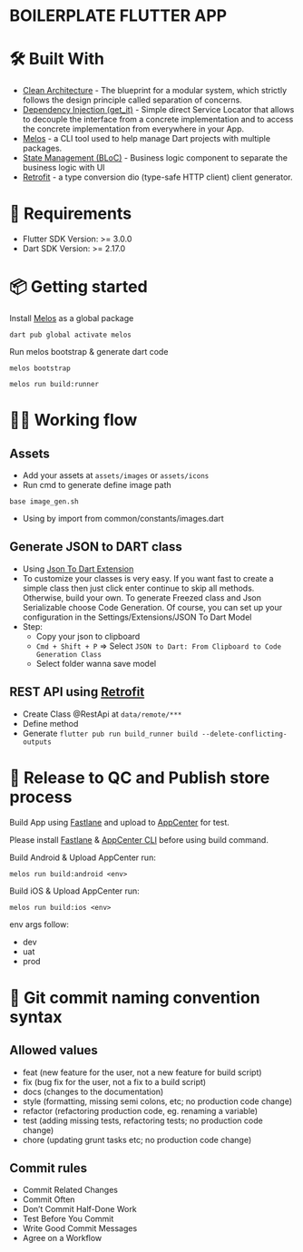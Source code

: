 BOILERPLATE FLUTTER APP
==============================================

# 🛠 Built With

- [Clean Architecture](https://blog.cleancoder.com/uncle-bob/2012/08/13/the-clean-architecture.html) - The blueprint for a modular system, which strictly follows the design principle called separation of concerns.
- [Dependency Injection (get_it)](https://pub.dev/packages/get_it) -  Simple direct Service Locator that allows to decouple the interface from a concrete implementation and to access the concrete implementation from everywhere in your App.
- [Melos](https://melos.invertase.dev) - a CLI tool used to help manage Dart projects with multiple packages.
- [State Management (BLoC)](https://bloclibrary.dev) - Business logic component to separate the business logic with UI
- [Retrofit](https://pub.dev/packages/retrofit) - a type conversion dio (type-safe HTTP client) client generator.  

# 🍴 Requirements

- Flutter SDK Version: >= 3.0.0
- Dart SDK Version: >= 2.17.0

# 📦 Getting started

Install [Melos](https://melos.invertase.dev) as a global package

```base
dart pub global activate melos
```

Run melos bootstrap & generate dart code

```base
melos bootstrap

melos run build:runner
```

# 👨‍🦯 Working flow

## Assets

- Add your assets at `assets/images` or `assets/icons`
- Run cmd to generate define image path

```base
base image_gen.sh 
```

- Using by import from common/constants/images.dart

## Generate JSON to DART class

- Using [Json To Dart Extension](https://marketplace.visualstudio.com/items?itemName=hirantha.json-to-dart)
- To customize your classes is very easy. If you want fast to create a simple class then just click enter continue to skip all methods. Otherwise, build your own. To generate Freezed class and Json Serializable choose Code Generation. Of course, you can set up your configuration in the Settings/Extensions/JSON To Dart Model
- Step:
  - Copy your json to clipboard
  - `Cmd + Shift + P` => Select `JSON to Dart: From Clipboard to Code Generation Class`
  - Select folder wanna save model

## REST API using [Retrofit](https://pub.dev/packages/retrofit)

- Create Class @RestApi at `data/remote/***`
- Define method
- Generate `flutter pub run build_runner build --delete-conflicting-outputs`

# 🚀  Release to QC and Publish store process

Build App using [Fastlane](https://fastlane.tools/) and upload to [AppCenter](https://appcenter.ms) for test.

Please install [Fastlane](https://fastlane.tools/) & [AppCenter CLI](https://learn.microsoft.com/vi-vn/appcenter/cli/) before using build command.

Build Android & Upload AppCenter run:

```base
melos run build:android <env>
```

Build iOS & Upload AppCenter run:

```base
melos run build:ios <env>
```

env args follow:

- dev
- uat
- prod

# 📌  Git commit naming convention syntax

## Allowed values

- feat (new feature for the user, not a new feature for build script)
- fix (bug fix for the user, not a fix to a build script)
- docs (changes to the documentation)
- style (formatting, missing semi colons, etc; no production code change)
- refactor (refactoring production code, eg. renaming a variable)
- test (adding missing tests, refactoring tests; no production code change)
- chore (updating grunt tasks etc; no production code change)

## Commit rules

- Commit Related Changes
- Commit Often
- Don’t Commit Half-Done Work
- Test Before You Commit
- Write Good Commit Messages
- Agree on a Workflow

<br />
